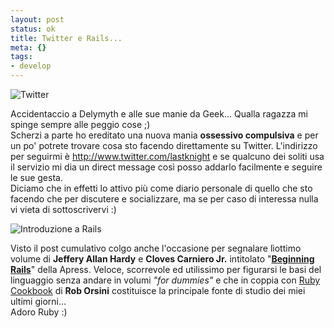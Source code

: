 ```yaml
--- 
layout: post
status: ok
title: Twitter e Rails...
meta: {}
tags: 
- develop
---
```

![Twitter](http://www.lastknight.com/download/twitter.thumbnail.png)  

Accidentaccio a Delymyth e alle sue manie da Geek... Qualla ragazza mi spinge sempre alle peggio cose ;)  
Scherzi a parte ho ereditato una nuova mania **ossessivo compulsiva** e per un po' potrete trovare cosa sto facendo direttamente su Twitter. L'indirizzo per seguirmi è <http://www.twitter.com/lastknight> e se qualcuno dei soliti usa il servizio mi dia un direct message così posso addarlo facilmente e seguire le sue gesta.  
Diciamo che in effetti lo attivo più come diario personale di quello che sto facendo che per discutere e socializzare, ma se per caso di interessa nulla vi vieta di sottoscrivervi :)  
  
![Introduzione a Rails](http://www.lastknight.com/download/51ghmrjcf7l_aa240_.thumbnail.jpg)

Visto il post cumulativo colgo anche l'occasione per segnalare lìottimo volume di **Jeffery Allan Hardy** e **Cloves Carniero Jr.** intitolato "**[Beginning Rails](http://www.amazon.com/Beginning-Rails-Jeffrey-Allan-Hardy/dp/1590596862)**" della Apress. Veloce, scorrevole ed utilissimo per figurarsi le basi del linguaggio senza andare in volumi *"for dummies"* e che in coppia con [Ruby Cookbook](http://www.amazon.com/Rails-Cookbook-Cookbooks-OReilly-Orsini/dp/0596527314/ref=pd_bbs_2/102-0812819-9348110?ie=UTF8&s=books&qid=1191532992&sr=1-2)  di **Rob Orsini** costituisce la principale fonte di studio dei miei ultimi giorni...  
Adoro Ruby :)  
 
